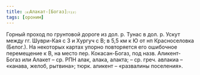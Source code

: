 ```yaml
---
title: ⒜Алакат-[Богаз]⒯⒵
tags: [ороним]
---
```


Горный проход по грунтовой дороге из дол. р. Тунас в дол. р. Ускут между гг.
Шуври-Кая с З и Хургуч с В; в 5,5 км к Ю от нп Красноселовка (Белог.). На
некоторых картах упорно повторяется его ошибочное перемещение к В, на место пер.
Кокасан-Богаз, под назв. Аликент-Богаз или Алакет – ср. РПН алак, алака, алакта;
– ср. греч. авлакиа – «канава, желоб, рытвина»; тюрк. аликент – «развалины
поселения».
